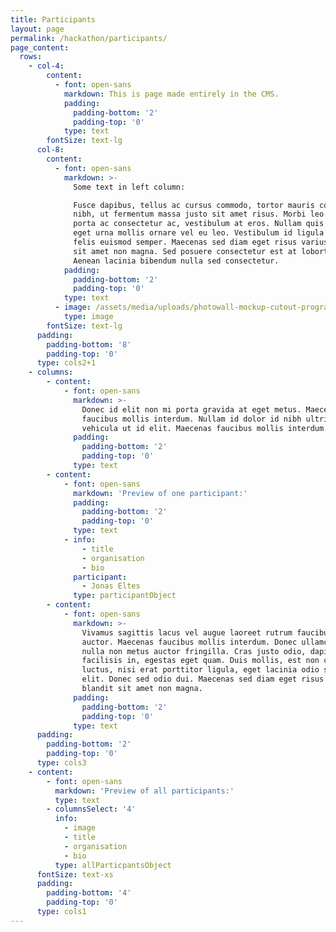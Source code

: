 ```yaml
---
title: Participants
layout: page
permalink: /hackathon/participants/
page_content:
  rows:
    - col-4:
        content:
          - font: open-sans
            markdown: This is page made entirely in the CMS.
            padding:
              padding-bottom: '2'
              padding-top: '0'
            type: text
        fontSize: text-lg
      col-8:
        content:
          - font: open-sans
            markdown: >-
              Some text in left column:

              Fusce dapibus, tellus ac cursus commodo, tortor mauris condimentum
              nibh, ut fermentum massa justo sit amet risus. Morbi leo risus,
              porta ac consectetur ac, vestibulum at eros. Nullam quis risus
              eget urna mollis ornare vel eu leo. Vestibulum id ligula porta
              felis euismod semper. Maecenas sed diam eget risus varius blandit
              sit amet non magna. Sed posuere consectetur est at lobortis.
              Aenean lacinia bibendum nulla sed consectetur.
            padding:
              padding-bottom: '2'
              padding-top: '0'
            type: text
          - image: /assets/media/uploads/photowall-mockup-cutout-program.jpg
            type: image
        fontSize: text-lg
      padding:
        padding-bottom: '8'
        padding-top: '0'
      type: cols2+1
    - columns:
        - content:
            - font: open-sans
              markdown: >-
                Donec id elit non mi porta gravida at eget metus. Maecenas
                faucibus mollis interdum. Nullam id dolor id nibh ultricies
                vehicula ut id elit. Maecenas faucibus mollis interdum.
              padding:
                padding-bottom: '2'
                padding-top: '0'
              type: text
        - content:
            - font: open-sans
              markdown: 'Preview of one participant:'
              padding:
                padding-bottom: '2'
                padding-top: '0'
              type: text
            - info:
                - title
                - organisation
                - bio
              participant:
                - Jonas Eltes
              type: participantObject
        - content:
            - font: open-sans
              markdown: >-
                Vivamus sagittis lacus vel augue laoreet rutrum faucibus dolor
                auctor. Maecenas faucibus mollis interdum. Donec ullamcorper
                nulla non metus auctor fringilla. Cras justo odio, dapibus ac
                facilisis in, egestas eget quam. Duis mollis, est non commodo
                luctus, nisi erat porttitor ligula, eget lacinia odio sem nec
                elit. Donec sed odio dui. Maecenas sed diam eget risus varius
                blandit sit amet non magna.
              padding:
                padding-bottom: '2'
                padding-top: '0'
              type: text
      padding:
        padding-bottom: '2'
        padding-top: '0'
      type: cols3
    - content:
        - font: open-sans
          markdown: 'Preview of all participants:'
          type: text
        - columnsSelect: '4'
          info:
            - image
            - title
            - organisation
            - bio
          type: allParticpantsObject
      fontSize: text-xs
      padding:
        padding-bottom: '4'
        padding-top: '0'
      type: cols1
---
```


